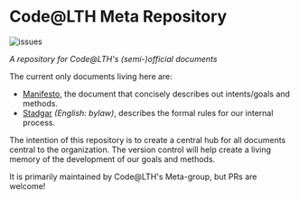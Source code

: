 Code@LTH Meta Repository
========================

![issues](https://img.shields.io/github/issues/Code-at-LTH/meta.svg)

*A repository for Code@LTH's (semi-)official documents*

The current only documents living here are:

 - [Manifesto](./manifesto.md), the document that concisely describes out intents/goals and methods.
 - [Stadgar](./konstituerande/stadgar.md) *(English: bylaw)*, describes the formal rules for our internal process.

The intention of this repository is to create a central hub for all documents central to the organization. 
The version control will help create a living memory of the development of our goals and methods.

It is primarily maintained by Code@LTH's Meta-group, but PRs are welcome!

